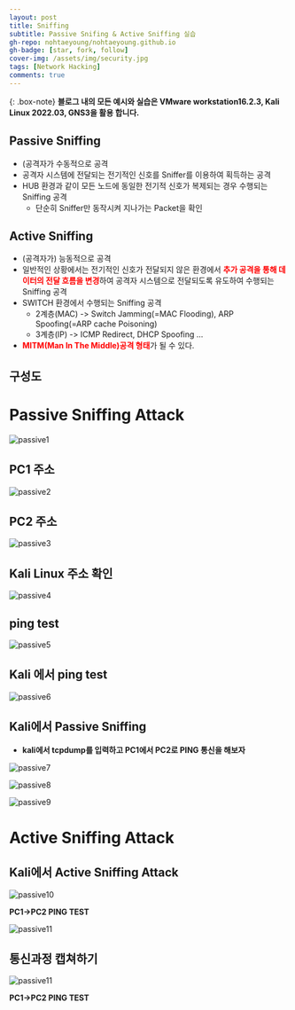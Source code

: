 ```yaml
---
layout: post
title: Sniffing
subtitle: Passive Snifing & Active Sniffing 실습
gh-repo: nohtaeyoung/nohtaeyoung.github.io
gh-badge: [star, fork, follow]
cover-img: /assets/img/security.jpg
tags: [Network Hacking]
comments: true
---
```


{: .box-note}
<b>블로그 내의 모든 예시와 실습은 VMware workstation16.2.3, Kali Linux 2022.03, GNS3을 활용 합니다.<br></b>


## Passive Sniffing
- (공격자가 수동적으로 공격
- 공격자 시스템에 전달되는 전기적인 신호를 Sniffer를 이용하여 획득하는 공격
- HUB 환경과 같이 모든 노드에 동일한 전기적 신호가 복제되는 경우 수행되는 Sniffing 공격
  - 단순히 Sniffer만 동작시켜 지나가는 Packet을 확인

## Active Sniffing
- (공격자가) 능동적으로 공격
- 일반적인 상황에서는 전기적인 신호가 전달되지 않은 환경에서 <b style="color:red">추가 공격을 통해 데이터의 전달 흐름을 변경</b>하여 공격자 시스템으로 전달되도록 유도하여 수행되는 Sniffing 공격
- SWITCH 환경에서 수행되는 Sniffing 공격
  - 2계층(MAC) -> Switch Jamming(=MAC Flooding), ARP Spoofing(=ARP cache Poisoning)
  - 3계층(IP) -> ICMP Redirect, DHCP Spoofing ...
- <b style="color:red">MITM(Man In The Middle)공격 형태</b>가 될 수 있다.

## 구성도

# Passive Sniffing Attack

![passive1](../assets/img/passive1.png) 

## PC1 주소

![passive2](../assets/img/passive2.png) 

## PC2 주소

![passive3](../assets/img/passive3.png) 

## Kali Linux 주소 확인

![passive4](../assets/img/passive4.png) 

## ping test

![passive5](../assets/img/passive5.png) 

## Kali 에서 ping test

![passive6](../assets/img/passive6.png) 

## Kali에서 Passive Sniffing
- <b>kali에서 tcpdump를 입력하고 PC1에서 PC2로 PING 통신을 해보자</b>

![passive7](../assets/img/passive7.png)

![passive8](../assets/img/passive8.png) 

![passive9](../assets/img/passive9.png)

# Active Sniffing Attack

## Kali에서 Active Sniffing Attack

![passive10](../assets/img/passive10.png)

<b>PC1->PC2 PING TEST</b>

![passive11](../assets/img/passive11.png)

## 통신과정 캡쳐하기

![passive11](../assets/img/passive12.png)

<b>PC1->PC2 PING TEST</b>  
  



